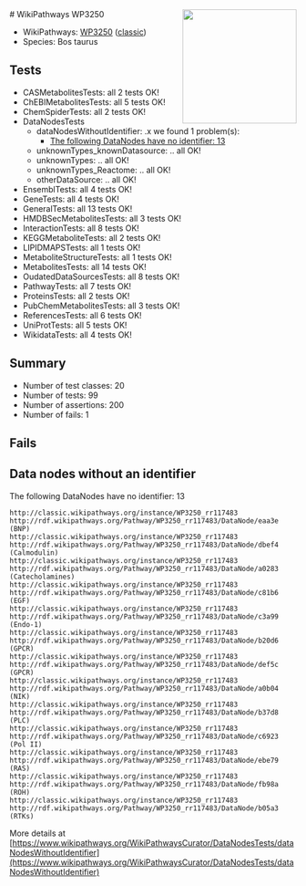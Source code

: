 <img style="float: right; width: 200px" src="https://upload.wikimedia.org/wikipedia/commons/thumb/8/83/Wplogo_with_text_500.png/640px-Wplogo_with_text_500.png" />
# WikiPathways WP3250

* WikiPathways: [WP3250](https://wikipathways.org/pathways/WP3250) ([classic](https://classic.wikipathways.org/instance/WP3250))
* Species: Bos taurus
## Tests
* CASMetabolitesTests: all 2 tests OK!
* ChEBIMetabolitesTests: all 5 tests OK!
* ChemSpiderTests: all 2 tests OK!
* DataNodesTests
    * dataNodesWithoutIdentifier: .x we found 1 problem(s):
        * [The following DataNodes have no identifier: 13](#8792c493)
    * unknownTypes_knownDatasource: .. all OK!
    * unknownTypes: .. all OK!
    * unknownTypes_Reactome: .. all OK!
    * otherDataSource: .. all OK!
* EnsemblTests: all 4 tests OK!
* GeneTests: all 4 tests OK!
* GeneralTests: all 13 tests OK!
* HMDBSecMetabolitesTests: all 3 tests OK!
* InteractionTests: all 8 tests OK!
* KEGGMetaboliteTests: all 2 tests OK!
* LIPIDMAPSTests: all 1 tests OK!
* MetaboliteStructureTests: all 1 tests OK!
* MetabolitesTests: all 14 tests OK!
* OudatedDataSourcesTests: all 8 tests OK!
* PathwayTests: all 7 tests OK!
* ProteinsTests: all 2 tests OK!
* PubChemMetabolitesTests: all 3 tests OK!
* ReferencesTests: all 6 tests OK!
* UniProtTests: all 5 tests OK!
* WikidataTests: all 4 tests OK!


## Summary

* Number of test classes: 20
* Number of tests: 99
* Number of assertions: 200
* Number of fails: 1

## Fails

<a name="8792c493" />

## Data nodes without an identifier

The following DataNodes have no identifier: 13
```
http://classic.wikipathways.org/instance/WP3250_rr117483 http://rdf.wikipathways.org/Pathway/WP3250_rr117483/DataNode/eaa3e (BNP)
http://classic.wikipathways.org/instance/WP3250_rr117483 http://rdf.wikipathways.org/Pathway/WP3250_rr117483/DataNode/dbef4 (Calmodulin)
http://classic.wikipathways.org/instance/WP3250_rr117483 http://rdf.wikipathways.org/Pathway/WP3250_rr117483/DataNode/a0283 (Catecholamines)
http://classic.wikipathways.org/instance/WP3250_rr117483 http://rdf.wikipathways.org/Pathway/WP3250_rr117483/DataNode/c81b6 (EGF)
http://classic.wikipathways.org/instance/WP3250_rr117483 http://rdf.wikipathways.org/Pathway/WP3250_rr117483/DataNode/c3a99 (Endo-1)
http://classic.wikipathways.org/instance/WP3250_rr117483 http://rdf.wikipathways.org/Pathway/WP3250_rr117483/DataNode/b20d6 (GPCR)
http://classic.wikipathways.org/instance/WP3250_rr117483 http://rdf.wikipathways.org/Pathway/WP3250_rr117483/DataNode/def5c (GPCR)
http://classic.wikipathways.org/instance/WP3250_rr117483 http://rdf.wikipathways.org/Pathway/WP3250_rr117483/DataNode/a0b04 (NIK)
http://classic.wikipathways.org/instance/WP3250_rr117483 http://rdf.wikipathways.org/Pathway/WP3250_rr117483/DataNode/b37d8 (PLC)
http://classic.wikipathways.org/instance/WP3250_rr117483 http://rdf.wikipathways.org/Pathway/WP3250_rr117483/DataNode/c6923 (Pol II)
http://classic.wikipathways.org/instance/WP3250_rr117483 http://rdf.wikipathways.org/Pathway/WP3250_rr117483/DataNode/ebe79 (RAS)
http://classic.wikipathways.org/instance/WP3250_rr117483 http://rdf.wikipathways.org/Pathway/WP3250_rr117483/DataNode/fb98a (ROH)
http://classic.wikipathways.org/instance/WP3250_rr117483 http://rdf.wikipathways.org/Pathway/WP3250_rr117483/DataNode/b05a3 (RTKs)
```

More details at [https://www.wikipathways.org/WikiPathwaysCurator/DataNodesTests/dataNodesWithoutIdentifier](https://www.wikipathways.org/WikiPathwaysCurator/DataNodesTests/dataNodesWithoutIdentifier)

